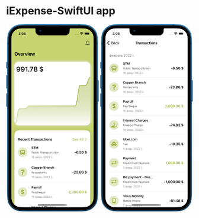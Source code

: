 # iExpense-SwiftUI app
<p float="left">
<img src="Screenshots/1.png" width=250> 
<img src="Screenshots/2.png" width=250> 
</p>
